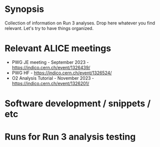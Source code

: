 # Synopsis

Collection of information on Run 3 analyses. Drop here whatever you find relevant. Let's try to have things organized.

# Relevant ALICE meetings

- PWG JE meeting - September 2023 - <https://indico.cern.ch/event/1326439/>
- PWG HF - <https://indico.cern.ch/event/1326524/>
- O2 Analysis Tutorial - November 2023 - <https://indico.cern.ch/event/1326201/>

# Software development / snippets / etc

# Runs for Run 3 analysis testing



